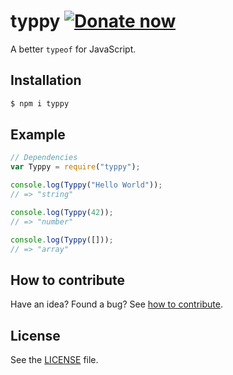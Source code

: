# typpy [![Donate now][donate-now]][paypal-donations]
A better `typeof` for JavaScript.

## Installation

```sh
$ npm i typpy
```

## Example

```js
// Dependencies
var Typpy = require("typpy");

console.log(Typpy("Hello World"));
// => "string"

console.log(Typpy(42));
// => "number"

console.log(Typpy([]));
// => "array"
```

## How to contribute
Have an idea? Found a bug? See [how to contribute](/CONTRIBUTING.md).

## License
See the [LICENSE](/LICENSE) file.

[donate-now]: http://i.imgur.com/jioicaN.png
[paypal-donations]: https://www.paypal.com/cgi-bin/webscr?cmd=_s-xclick&hosted_button_id=MG98D7NPFZ3MG
